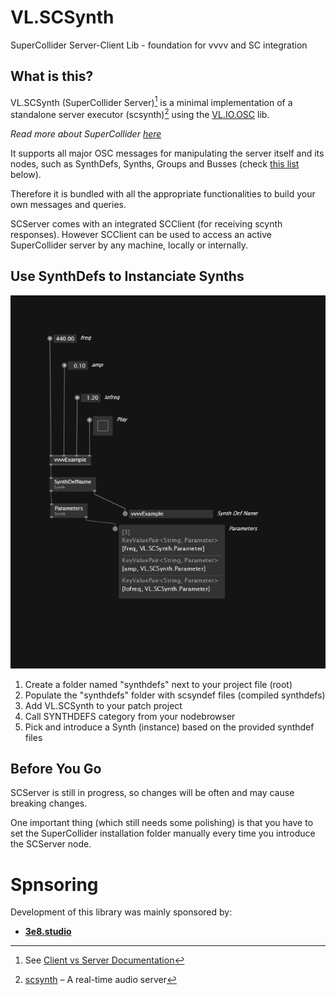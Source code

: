 # VL.SCSynth
SuperCollider Server-Client Lib - foundation for vvvv and SC integration


## What is this?

VL.SCSynth (SuperCollider Server)[^5] is a minimal implementation of a standalone server executor (scsynth)[^10] using the [VL.IO.OSC](https://github.com/vvvv/VL.IO.OSC) lib. 

<cite>Read more about SuperCollider [here](https://supercollider.github.io/)</cite>

It supports all major OSC messages for manipulating the server itself and its nodes, such as SynthDefs, Synths, Groups and Busses (check [this list](#scserver-options) below).

Therefore it is bundled with all the appropriate functionalities to build your own messages and queries.

SCServer comes with an integrated SCClient (for receiving scynth responses). However SCClient can be used to access an active SuperCollider server by any machine, locally or internally. 



## Use SynthDefs to Instanciate Synths

![Expose Data Pin](/img/SCSynth-Factory.png)

<ol>
<li>Create a folder named "synthdefs" next to your project file (root)</li>
<li>Populate the "synthdefs" folder with scsyndef files (compiled synthdefs)</li>
<li>Add VL.SCSynth to your patch project</li>
<li>Call SYNTHDEFS category from your nodebrowser</li>
<li>Pick and introduce a Synth (instance) based on the provided synthdef files</li>
</ol>



## Before You Go
SCServer is still in progress, so changes will be often and may cause breaking changes. 

One important thing (which still needs some polishing) is that you have to set the SuperCollider installation folder manually every time you introduce the SCServer node. 

[^5]: See [Client vs Server Documentation](https://doc.sccode.org/Guides/ClientVsServer.html)

[^10]: [scsynth](https://github.com/supercollider/supercollider/wiki/scsynth-development) – A real-time audio server



# Spnsoring

Development of this library was mainly sponsored by:

 - [<b>3e8.studio</b>](https://www.3e8.studio) 
<!-- ![](/img/3e8_logo_dark.png) -->
